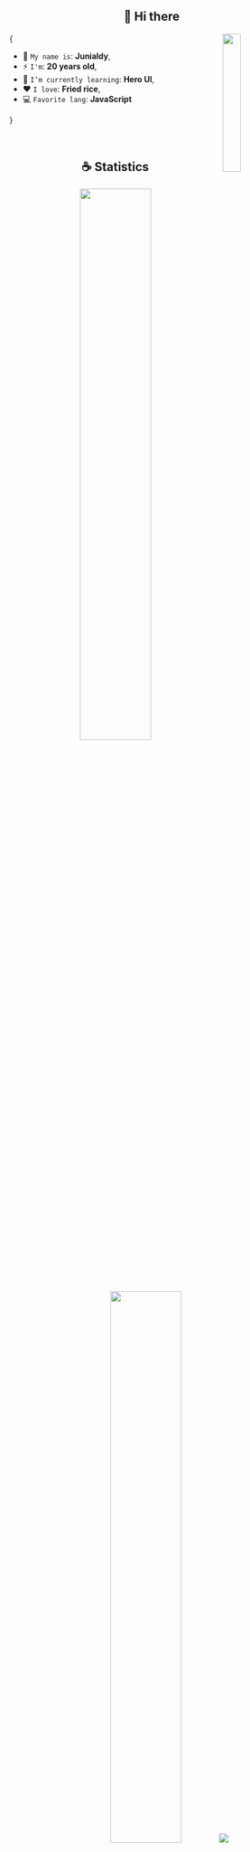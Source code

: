 <h2 align="center">👋 Hi there</h2>

<img align='right' src='https://octodex.github.com/images/Fintechtocat.png' width='25%'>

{

- 👦 `My name is`: **Junialdy**,
- ⚡ `I'm`: **20 years old**,
- 🌱 `I’m currently learning`: **Hero UI**,
- ❤️ `I love`: **Fried rice**,
- 💻 `Favorite lang`: **JavaScript**

}

<br/>

<h2 align="center">☕ Statistics</h2>

<p align="center">
  <img height="50%" width="auto" src="https://github-readme-stats.vercel.app/api?username=Junialdy&show_icons=true&count_private=true&theme=material-palenight&hide_border=true&hide=issues,contribs&bg_color=00000000">
  <img height="50%" width="auto" src="https://github-readme-stats.vercel.app/api/top-langs/?username=Junialdy&layout=compact&hide_border=true&theme=material-palenight&bg_color=00000000">
  <img src="https://github-readme-streak-stats.herokuapp.com?user=Junialdy&theme=material-palenight&hide_border=true&background=FFFFFF00">
</p>

<p align="center">
    <img src="https://github-profile-trophy.vercel.app/?username=Junialdy&theme=tokyonight"/>
</p>

<h2 align="center">🌐 Socials</h2>
<p align="center">
    <a href="https://instagram.com/junialdy.p"><img src="https://img.shields.io/badge/Instagram-%23E4405F.svg?logo=Instagram&logoColor=white"/></a>
    <a href="https://linkedin.com/in/junialdy"><img src="https://img.shields.io/badge/LinkedIn-%230077B5.svg?logo=linkedin&logoColor=white"/></a>
</p>

<h2 align="center">💻 Tech Stack</h2>

<p align="center">
    <img src="https://img.shields.io/badge/css3-%231572B6.svg?style=flat&logo=css3&logoColor=white"/>
    <img src="https://img.shields.io/badge/html5-%23E34F26.svg?style=flat&logo=html5&logoColor=white"/>
    <img src="https://img.shields.io/badge/javascript-%23323330.svg?style=flat&logo=javascript&logoColor=%23F7DF1E"/>
    <img src="https://img.shields.io/badge/typescript-%23007ACC.svg?style=flat&logo=typescript&logoColor=white"/>
    <img src="https://img.shields.io/badge/python-3670A0?style=flat&logo=python&logoColor=ffdd54"/>
    <img src="https://img.shields.io/badge/Next-black?style=flat&logo=next.js&logoColor=white"/>
    <img src="https://img.shields.io/badge/node.js-6DA55F?style=flat&logo=node.js&logoColor=white"/>
    <img src="https://img.shields.io/badge/react-%2320232a.svg?style=flat&logo=react&logoColor=%2361DAFB"/>
    <img src="https://img.shields.io/badge/mysql-4479A1.svg?style=flat&logo=mysql&logoColor=white"/>
    <img src="https://img.shields.io/badge/MongoDB-%234ea94b.svg?style=flat&logo=mongodb&logoColor=white"/>
    <img src="https://img.shields.io/badge/postgres-%23316192.svg?style=flat&logo=postgresql&logoColor=white"/>
    <img src="https://img.shields.io/badge/Prisma-3982CE?style=flat&logo=Prisma&logoColor=white"/>
    <img src="https://img.shields.io/badge/sqlite-%2307405e.svg?style=flat&logo=sqlite&logoColor=white"/>
</p>
